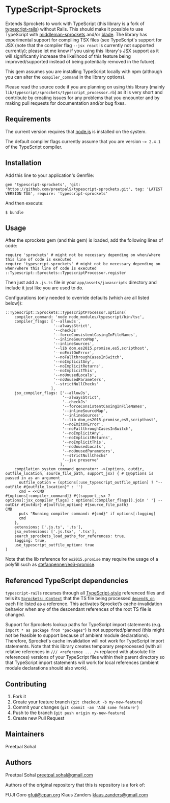 # TypeScript-Sprockets

Extends Sprockets to work with TypeScript (this library is a fork of [typescript-rails](typescript-ruby/typeScript-rails)) without Rails. This should make it possible to use TypeScript with [middleman-sprockets](https://github.com/middleman/middleman-sprockets) and/or [blade](https://github.com/javan/blade). The library has experimental support for compiling TSX files (see TypeScript's support for JSX (note that the compiler flag `--jsx react` is currently not supported currently); please let me know if you using this library's JSX
support as it will significantly increase the likelihood of this feature being improved/supported instead of being potentially removed in the future).

This gem assumes you are installing TypeScript locally with npm (although you can alter the `compiler_command` in the library options).

Please read the source code if you are planning on using this library (mainly `lib/typescript/sprockets/typescript_processor.rb`) as
it is very short and contribute by creating issues for any problems that you encounter and by making pull requests for documentation
and/or bug fixes.

## Requirements

The current version requires that [node.js](http://nodejs.org/) is
installed on the system.

The default compiler flags currently assume that you are version `~> 2.4.1` of the TypeScript compiler.

## Installation

Add this line to your application's Gemfile:

    gem 'typescript-sprockets', 'git: 'https://github.com/preetpalS/typescript-sprockets.git', tag: 'LATEST VERSION TAG', require: 'typescript-sprockets'

And then execute:

    $ bundle

## Usage

After the sprockets gem (and this gem) is loaded, add the following lines of code:

    require 'sprockets' # might not be necessary depending on when/where this line of code is executed
    require 'typescript-sprockets' # might not be necessary depending on when/where this line of code is executed
    ::Typescript::Sprockets::TypescriptProcessor.register

Then just add a `.js.ts` file in your `app/assets/javascripts` directory and include it just like you are used to do.

Configurations (only needed to override defaults (which are all listed below)):

```
::Typescript::Sprockets::TypescriptProcessor.options(
    compiler_command: 'node node_modules/typescript/bin/tsc',
    compiler_flags: ['--allowJs',
                     '--alwaysStrict',
                     '--checkJs'
                     '--forceConsistentCasingInFileNames',
                     '--inlineSourceMap',
                     '--inlineSources',
                     '--lib dom,es2015.promise,es5,scripthost',
                     '--noEmitOnError',
                     '--noFallthroughCasesInSwitch',
                     '--noImplicitAny',
                     '--noImplicitReturns',
                     '--noImplicitThis',
                     '--noUnusedLocals',
                     '--noUnusedParameters',
                     '--strictNullChecks'
                    ],
    jsx_compiler_flags: ['--allowJs',
                         '--alwaysStrict',
                         '--checkJs'
                         '--forceConsistentCasingInFileNames',
                         '--inlineSourceMap',
                         '--inlineSources',
                         '--lib dom,es2015.promise,es5,scripthost',
                         '--noEmitOnError',
                         '--noFallthroughCasesInSwitch',
                         '--noImplicitAny',
                         '--noImplicitReturns',
                         '--noImplicitThis',
                         '--noUnusedLocals',
                         '--noUnusedParameters',
                         '--strictNullChecks'
                         '--jsx preserve'
                        ],
    compilation_system_command_generator: ->(options, outdir, outfile_location, source_file_path, support_jsx) { # @@options is passed in as an argument
      outfile_option = (options[:use_typescript_outfile_option] ? "--outFile #{outfile_location}" : '')
      cmd = <<CMD
#{options[:compiler_command]} #{(support_jsx ? options[:jsx_compiler_flags] : options[:compiler_flags]).join ' '} --outDir #{outdir} #{outfile_option} #{source_file_path}
CMD
      puts "Running compiler command: #{cmd}" if options[:logging]
      cmd
    },
    extensions: ['.js.ts', '.ts'],
    jsx_extensions: ['.js.tsx', '.tsx'],
    search_sprockets_load_paths_for_references: true,
    logging: true,
    use_typescript_outfile_option: true
)
```

Note that the lib reference for `es2015.promise` may require the usage of a polyfill such as [stefanpenner/es6-promise](https://github.com/stefanpenner/es6-promise).

## Referenced TypeScript dependencies

`typescript-rails` recurses through all [TypeScript-style](https://github.com/teppeis/typescript-spec-md/blob/master/en/ch11.md#1111-source-files-dependencies) referenced files and tells its [`Sprockets::Context`](https://github.com/sstephenson/sprockets/blob/master/lib/sprockets/context.rb) that the TS file being processed [`depend`s`_on`](https://github.com/sstephenson/sprockets#the-depend_on-directive) each file listed as a reference. This activates Sprocket’s cache-invalidation behavior when any of the descendant references of the root TS file is changed.

Support for Sprockets lookup paths for TypeScript import statements (e.g. `import * as package from "packages"`) is not supported/planned (this might not be feasible to support because of ambient module declarations).
Therefore, Sprocket's cache invalidation will not work for TypeScript import statements. Note that this library creates temporary preprocessed (with all relative references in `/// <reference ... />` replaced with absolute file references) versions of your TypeScript
files within their parent directory so that TypeScript import statements will work for local references (ambient module declarations should also work).

## Contributing

1. Fork it
2. Create your feature branch (`git checkout -b my-new-feature`)
3. Commit your changes (`git commit -am 'Add some feature'`)
4. Push to the branch (`git push origin my-new-feature`)
5. Create new Pull Request

## Maintainers

Preetpal Sohal

## Authors

Preetpal Sohal <preetpal.sohal@gmail.com>

Authors of the original repository that this is repository is a fork of:

FUJI Goro <gfuji@cpan.org>
Klaus Zanders <klaus.zanders@gmail.com>
